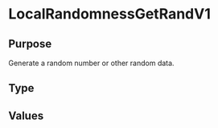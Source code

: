 # LocalRandomnessGetRandV1

## Purpose

<!-- ANCHOR: purpose -->
Generate a random number or other random data.
<!-- ANCHOR_END: purpose -->

## Type

<!-- ANCHOR: type -->
<div class="type">


</div>
<!-- ANCHOR_END: type -->

## Values

